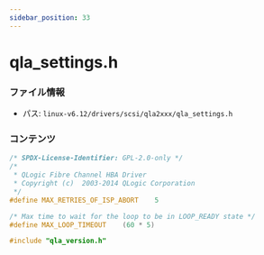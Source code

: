 ```yaml
---
sidebar_position: 33
---
```

# qla_settings.h

### ファイル情報

- パス: `linux-v6.12/drivers/scsi/qla2xxx/qla_settings.h`

### コンテンツ

```h
/* SPDX-License-Identifier: GPL-2.0-only */
/*
 * QLogic Fibre Channel HBA Driver
 * Copyright (c)  2003-2014 QLogic Corporation
 */
#define MAX_RETRIES_OF_ISP_ABORT	5

/* Max time to wait for the loop to be in LOOP_READY state */
#define MAX_LOOP_TIMEOUT	(60 * 5)

#include "qla_version.h"

```
